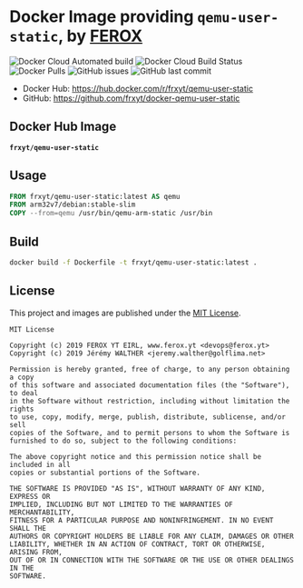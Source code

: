 # Docker Image providing `qemu-user-static`, by [FEROX](https://ferox.yt)

![Docker Cloud Automated build](https://img.shields.io/docker/cloud/automated/frxyt/qemu-user-static.svg)
![Docker Cloud Build Status](https://img.shields.io/docker/cloud/build/frxyt/qemu-user-static.svg)
![Docker Pulls](https://img.shields.io/docker/pulls/frxyt/qemu-user-static.svg)
![GitHub issues](https://img.shields.io/github/issues/frxyt/docker-qemu-user-static.svg)
![GitHub last commit](https://img.shields.io/github/last-commit/frxyt/docker-qemu-user-static.svg)

* Docker Hub: https://hub.docker.com/r/frxyt/qemu-user-static
* GitHub: https://github.com/frxyt/docker-qemu-user-static

## Docker Hub Image

**`frxyt/qemu-user-static`**

## Usage

```Dockerfile
FROM frxyt/qemu-user-static:latest AS qemu
FROM arm32v7/debian:stable-slim
COPY --from=qemu /usr/bin/qemu-arm-static /usr/bin
```

## Build

```sh
docker build -f Dockerfile -t frxyt/qemu-user-static:latest .
```

## License

This project and images are published under the [MIT License](LICENSE).

```
MIT License

Copyright (c) 2019 FEROX YT EIRL, www.ferox.yt <devops@ferox.yt>
Copyright (c) 2019 Jérémy WALTHER <jeremy.walther@golflima.net>

Permission is hereby granted, free of charge, to any person obtaining a copy
of this software and associated documentation files (the "Software"), to deal
in the Software without restriction, including without limitation the rights
to use, copy, modify, merge, publish, distribute, sublicense, and/or sell
copies of the Software, and to permit persons to whom the Software is
furnished to do so, subject to the following conditions:

The above copyright notice and this permission notice shall be included in all
copies or substantial portions of the Software.

THE SOFTWARE IS PROVIDED "AS IS", WITHOUT WARRANTY OF ANY KIND, EXPRESS OR
IMPLIED, INCLUDING BUT NOT LIMITED TO THE WARRANTIES OF MERCHANTABILITY,
FITNESS FOR A PARTICULAR PURPOSE AND NONINFRINGEMENT. IN NO EVENT SHALL THE
AUTHORS OR COPYRIGHT HOLDERS BE LIABLE FOR ANY CLAIM, DAMAGES OR OTHER
LIABILITY, WHETHER IN AN ACTION OF CONTRACT, TORT OR OTHERWISE, ARISING FROM,
OUT OF OR IN CONNECTION WITH THE SOFTWARE OR THE USE OR OTHER DEALINGS IN THE
SOFTWARE.
```